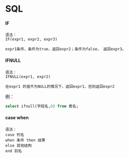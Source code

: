 # SQL

#### IF
```text
语法：
IF(expr1, expr2, expr3)

expr1条件，条件为true，返回expr2；条件为false， 返回expr3。

```




#### IFNULL
```text
语法：
IFNULL(expr1, expr2)

在expr1 的值不为NULL的情况下，返回expr1，否则返回expr2

```

例：
```sql
select ifnull(字段名,0) from 表名;
```


#### case when
```text
语法：
case 列名
when 条件 then 结果 
else 其他结构
end 别名

```
